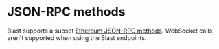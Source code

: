 # JSON-RPC methods

Blast supports a subset [Ethereum JSON-RPC methods](../../ethereum/json-rpc-methods/index.md). WebSocket calls
aren't supported when using the Blast endpoints.
